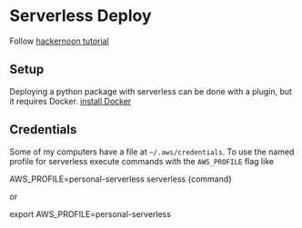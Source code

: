 # Serverless Deploy
Follow [hackernoon
tutorial](https://hackernoon.com/creating-serverless-functions-with-python-and-aws-lambda-901d202d45dc)

## Setup
Deploying a python package with serverless can be done with a plugin, but it requires Docker.
[install Docker](https://docs.docker.com/install/)

## Credentials
Some of my computers have a file at `~/.aws/credentials`. To use the named profile for serverless execute
commands with the `AWS_PROFILE` flag like

  AWS_PROFILE=personal-serverless serverless {command}

or

  export AWS_PROFILE=personal-serverless


